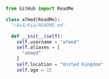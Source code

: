 <p href="blank" align="center">
    <img alt="" src=https://lanyard.cnrad.dev/api/675144301243531296/>
</p>

```py
from GitHub import ReadMe

class a7med(ReadMe):
  "/0i4/0i4/README.md"

  def __init__(self):
    self.username = "a7med"
    self.aliases = [
      "ahmed"
    ]
    self.location = "United Kingdom"
    self.age = 15
```
